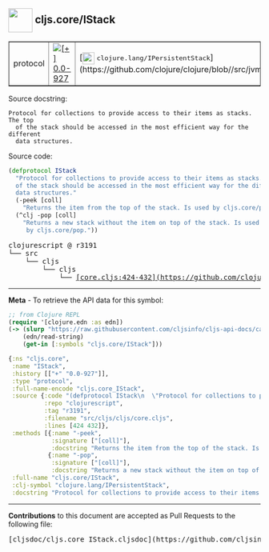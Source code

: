 ## <img width="48px" valign="middle" src="http://i.imgur.com/Hi20huC.png"> cljs.core/IStack

 <table border="1">
<tr>

<td>protocol</td>
<td><a href="https://github.com/cljsinfo/cljs-api-docs/tree/0.0-927"><img valign="middle" alt="[+] 0.0-927" src="https://img.shields.io/badge/+-0.0--927-lightgrey.svg"></a> </td>
<td>
[<img height="24px" valign="middle" src="http://i.imgur.com/1GjPKvB.png"> <samp>clojure.lang/IPersistentStack</samp>](https://github.com/clojure/clojure/blob//src/jvm/clojure/lang/IPersistentStack.java)
</td>
</tr>
</table>





Source docstring:

```
Protocol for collections to provide access to their items as stacks. The top
  of the stack should be accessed in the most efficient way for the different
  data structures.
```

Source code:

```clj
(defprotocol IStack
  "Protocol for collections to provide access to their items as stacks. The top
  of the stack should be accessed in the most efficient way for the different
  data structures."
  (-peek [coll]
    "Returns the item from the top of the stack. Is used by cljs.core/peek.")
  (^clj -pop [coll]
    "Returns a new stack without the item on top of the stack. Is used
     by cljs.core/pop."))
```

 <pre>
clojurescript @ r3191
└── src
    └── cljs
        └── cljs
            └── <ins>[core.cljs:424-432](https://github.com/clojure/clojurescript/blob/r3191/src/cljs/cljs/core.cljs#L424-L432)</ins>
</pre>


---

__Meta__ - To retrieve the API data for this symbol:

```clj
;; from Clojure REPL
(require '[clojure.edn :as edn])
(-> (slurp "https://raw.githubusercontent.com/cljsinfo/cljs-api-docs/catalog/cljs-api.edn")
    (edn/read-string)
    (get-in [:symbols "cljs.core/IStack"]))
```

```clj
{:ns "cljs.core",
 :name "IStack",
 :history [["+" "0.0-927"]],
 :type "protocol",
 :full-name-encode "cljs.core_IStack",
 :source {:code "(defprotocol IStack\n  \"Protocol for collections to provide access to their items as stacks. The top\n  of the stack should be accessed in the most efficient way for the different\n  data structures.\"\n  (-peek [coll]\n    \"Returns the item from the top of the stack. Is used by cljs.core/peek.\")\n  (^clj -pop [coll]\n    \"Returns a new stack without the item on top of the stack. Is used\n     by cljs.core/pop.\"))",
          :repo "clojurescript",
          :tag "r3191",
          :filename "src/cljs/cljs/core.cljs",
          :lines [424 432]},
 :methods [{:name "-peek",
            :signature ["[coll]"],
            :docstring "Returns the item from the top of the stack. Is used by cljs.core/peek."}
           {:name "-pop",
            :signature ["[coll]"],
            :docstring "Returns a new stack without the item on top of the stack. Is used\n     by cljs.core/pop."}],
 :full-name "cljs.core/IStack",
 :clj-symbol "clojure.lang/IPersistentStack",
 :docstring "Protocol for collections to provide access to their items as stacks. The top\n  of the stack should be accessed in the most efficient way for the different\n  data structures."}

```

---

__Contributions__ to this document are accepted as Pull Requests to the following file:

 <pre>
[cljsdoc/cljs.core_IStack.cljsdoc](https://github.com/cljsinfo/cljs-api-docs/blob/master/cljsdoc/cljs.core_IStack.cljsdoc)
</pre>

